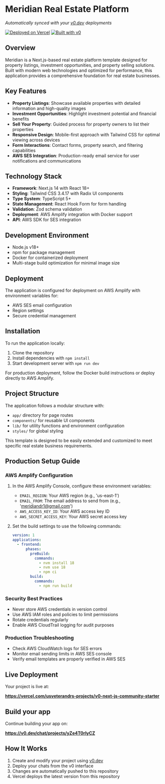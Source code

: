 # Meridian Real Estate Platform

*Automatically synced with your [v0.dev](https://v0.dev) deployments*

[![Deployed on Vercel](https://img.shields.io/badge/Deployed%20on-Vercel-black?style=for-the-badge&logo=vercel)](https://vercel.com/usveterandrs-projects/v0-next-js-community-starter)
[![Built with v0](https://img.shields.io/badge/Built%20with-v0.dev-black?style=for-the-badge)](https://v0.dev/chat/projects/yZe4T0rlyCZ)

## Overview

Meridian is a Next.js-based real estate platform template designed for property listings, investment opportunities, and property selling solutions. Built with modern web technologies and optimized for performance, this application provides a comprehensive foundation for real estate businesses.

## Key Features

- **Property Listings**: Showcase available properties with detailed information and high-quality images
- **Investment Opportunities**: Highlight investment potential and financial benefits
- **Sell Your Property**: Guided process for property owners to list their properties
- **Responsive Design**: Mobile-first approach with Tailwind CSS for optimal viewing across devices
- **Form Interactions**: Contact forms, property search, and filtering capabilities
- **AWS SES Integration**: Production-ready email service for user notifications and communications

## Technology Stack

- **Framework**: Next.js 14 with React 18+
- **Styling**: Tailwind CSS 3.4.17 with Radix UI components
- **Type System**: TypeScript 5+
- **State Management**: React Hook Form for form handling
- **Validation**: Zod schema validation
- **Deployment**: AWS Amplify integration with Docker support
- **API**: AWS SDK for SES integration

## Development Environment

- Node.js v18+
- npm for package management
- Docker for containerized deployment
- Multi-stage build optimization for minimal image size

## Deployment

The application is configured for deployment on AWS Amplify with environment variables for:

- AWS SES email configuration
- Region settings
- Secure credential management

## Installation

To run the application locally:

1. Clone the repository
2. Install dependencies with `npm install`
3. Start development server with `npm run dev`

For production deployment, follow the Docker build instructions or deploy directly to AWS Amplify.

## Project Structure

The application follows a modular structure with:

- `app/` directory for page routes
- `components/` for reusable UI components
- `lib/` for utility functions and environment configuration
- `styles/` for global styling

This template is designed to be easily extended and customized to meet specific real estate business requirements.

## Production Setup Guide

### AWS Amplify Configuration

1. In the AWS Amplify Console, configure these environment variables:

   - `EMAIL_REGION`: Your AWS region (e.g., 'us-east-1')
   - `EMAIL_FROM`: The email address to send from (e.g., 'meridiandr1@gmail.com')
   - `AWS_ACCESS_KEY_ID`: Your AWS access key ID
   - `AWS_SECRET_ACCESS_KEY`: Your AWS secret access key

2. Set the build settings to use the following commands:

   ```yaml
   version: 1
   applications:
     - frontend:
         phases:
           preBuild:
             commands:
               - nvm install 18
               - nvm use 18
               - npm ci
           build:
             commands:
               - npm run build
   ```

### Security Best Practices

- Never store AWS credentials in version control
- Use AWS IAM roles and policies to limit permissions
- Rotate credentials regularly
- Enable AWS CloudTrail logging for audit purposes

### Production Troubleshooting

- Check AWS CloudWatch logs for SES errors
- Monitor email sending limits in AWS SES console
- Verify email templates are properly verified in AWS SES

## Live Deployment

Your project is live at:

**<https://vercel.com/usveterandrs-projects/v0-next-js-community-starter>**

## Build your app

Continue building your app on:

**<https://v0.dev/chat/projects/yZe4T0rlyCZ>**

## How It Works

1. Create and modify your project using [v0.dev](https://v0.dev)
2. Deploy your chats from the v0 interface
3. Changes are automatically pushed to this repository
4. Vercel deploys the latest version from this repository

